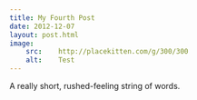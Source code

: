 ```yaml
---
title: My Fourth Post
date: 2012-12-07
layout: post.html
image:
    src:    http://placekitten.com/g/300/300
    alt:    Test
---
```


A really short, rushed-feeling string of words.
